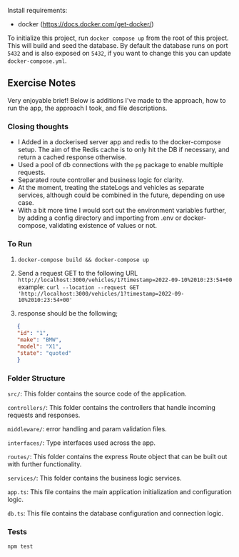 Install requirements:
 - docker (https://docs.docker.com/get-docker/)

To initialize this project, run `docker compose up` from the root of this project. This will build and seed the database. By default the database runs on port `5432` and is also exposed on `5432`, if you want to change this you can update `docker-compose.yml`.

## Exercise Notes

Very enjoyable brief! Below is additions I've made to the approach, how to run the app, the approach I took, and file descriptions.

### Closing thoughts
- I Added in a dockerised server app and redis to the docker-compose setup. The aim of the Redis cache is to only hit the DB if necessary, and return a cached response otherwise.
- Used a pool of db connections with the `pg` package to enable multiple requests.
- Separated route controller and business logic for clarity.
- At the moment, treating the stateLogs and vehicles as separate services, although could be combined in the future, depending on use case.
- With a bit more time I would sort out the environment variables further, by adding a config directory and importing from .env or docker-compose, validating existence of values or not.

### To Run
1. `docker-compose build && docker-compose up`
2. Send a request GET to the following URL `http://localhost:3000/vehicles/1?timestamp=2022-09-10%2010:23:54+00`
example: `curl --location --request GET 'http://localhost:3000/vehicles/1?timestamp=2022-09-10%2010:23:54+00'`

3. response should be the following;
```json
   {
   "id": "1",
   "make": "BMW",
   "model": "X1",
   "state": "quoted"
   }
```
### Folder Structure
`src/`: This folder contains the source code of the application.

`controllers/`: This folder contains the controllers that handle incoming requests and responses.

`middleware/`: error handling and param validation files.

`interfaces/`: Type interfaces used across the app.

`routes/`: This folder contains the express Route object that can be built out with further functionality.

`services/`: This folder contains the business logic services.

`app.ts`: This file contains the main application initialization and configuration logic.

`db.ts`: This file contains the database configuration and connection logic.


### Tests
`npm test`
